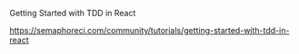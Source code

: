 Getting Started with TDD in React

https://semaphoreci.com/community/tutorials/getting-started-with-tdd-in-react

